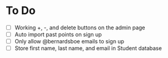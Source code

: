 # To Do

- [ ] Working +, -, and delete buttons on the admin page
- [ ] Auto import past points on sign up
- [ ] Only allow @bernardsboe emails to sign up
- [ ] Store first name, last name, and email in Student database
